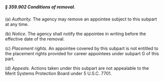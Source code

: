 ##### § 359.902 Conditions of removal. #####

(a) *Authority.* The agency may remove an appointee subject to this subpart at any time.

(b) *Notice.* The agency shall notify the appointee in writing before the effective date of the removal.

(c) *Placement rights.* An appointee covered by this subpart is not entitled to the placement rights provided for career appointees under subpart G of this part.

(d) *Appeals.* Actions taken under this subpart are not appealable to the Merit Systems Protection Board under 5 U.S.C. 7701.